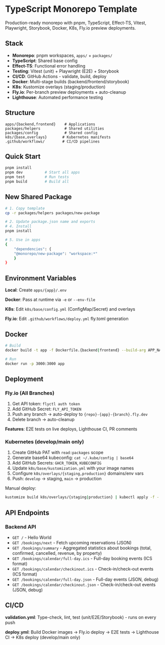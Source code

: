 # TypeScript Monorepo Template

Production-ready monorepo with pnpm, TypeScript, Effect-TS, Vitest, Playwright, Storybook, Docker, K8s, Fly.io preview deployments.

## Stack

-   **Monorepo**: pnpm workspaces, `apps/` + `packages/`
-   **TypeScript**: Shared base config
-   **Effect-TS**: Functional error handling
-   **Testing**: Vitest (unit) + Playwright (E2E) + Storybook
-   **CI/CD**: GitHub Actions - validate, build, deploy
-   **Docker**: Multi-stage builds (backend/frontend/storybook)
-   **K8s**: Kustomize overlays (staging/production)
-   **Fly.io**: Per-branch preview deployments + auto-cleanup
-   **Lighthouse**: Automated performance testing

## Structure

```
apps/{backend,frontend}    # Applications
packages/helpers           # Shared utilities
packages/config            # Shared config
k8s/{base,overlays}       # Kubernetes manifests
.github/workflows/        # CI/CD pipelines
```

## Quick Start

```bash
pnpm install
pnpm dev          # Start all apps
pnpm test         # Run tests
pnpm build        # Build all
```

## New Shared Package

```bash
# 1. Copy template
cp -r packages/helpers packages/new-package

# 2. Update package.json name and exports
# 4. Install
pnpm install

# 5. Use in apps
{
    "dependencies": {
    "@monorepo/new-package": "workspace:*"
    }
}
```

## Environment Variables

**Local**: Create `apps/{app}/.env`

**Docker**: Pass at runtime via `-e` or `--env-file`

**K8s**: Edit `k8s/base/config.yml` (ConfigMap/Secret) and overlays

**Fly.io**: Edit `.github/workflows/deploy.yml` fly.toml generation

## Docker

```bash
# Build
docker build -t app -f Dockerfile.{backend|frontend} --build-arg APP_NAME={name} .

# Run
docker run -p 3000:3000 app
```

## Deployment

### Fly.io (All Branches)

1. Get API token: `flyctl auth token`
2. Add GitHub Secret: `FLY_API_TOKEN`
3. Push any branch → auto-deploy to `{repo}-{app}-{branch}.fly.dev`
4. Delete branch → auto-cleanup

**Features**: E2E tests on live deploys, Lighthouse CI, PR comments

### Kubernetes (develop/main only)

1. Create GitHub PAT with `read:packages` scope
2. Generate base64 kubeconfig: `cat ~/.kube/config | base64`
3. Add GitHub Secrets: `GHCR_TOKEN`, `KUBECONFIG`
4. Update `k8s/base/kustomization.yml` with your image names
5. Configure `k8s/overlays/{staging,production}` domains/env vars
6. Push: `develop` → staging, `main` → production

Manual deploy:

```bash
kustomize build k8s/overlays/{staging|production} | kubectl apply -f -
```

## API Endpoints

### Backend API

-   `GET /` - Hello World
-   `GET /bookings/next` - Fetch upcoming reservations (JSON)
-   `GET /bookings/summary` - Aggregated statistics about bookings (total, confirmed, cancelled, revenue, by property)
-   `GET /bookings/calendar/full-day.ics` - Full-day booking events (ICS format)
-   `GET /bookings/calendar/checkinout.ics` - Check-in/check-out events (ICS format)
-   `GET /bookings/calendar/full-day.json` - Full-day events (JSON, debug)
-   `GET /bookings/calendar/checkinout.json` - Check-in/check-out events (JSON, debug)

## CI/CD

**validation.yml**: Type-check, lint, test (unit/E2E/Storybook) - runs on every push

**deploy.yml**: Build Docker images → Fly.io deploy → E2E tests → Lighthouse CI → K8s deploy (develop/main only)
